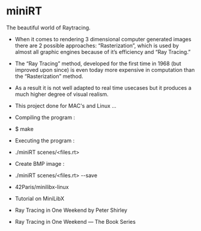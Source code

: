 # miniRT
The beautiful world of Raytracing. 
- When it comes to rendering 3 dimensional computer generated images there are 2 possible approaches: “Rasterization”, which is used by almost all graphic engines because of it’s efficiency and “Ray Tracing.”
- The “Ray Tracing” method, developed for the first time in 1968 (but improved upon since) is even today more expensive in computation than the “Rasterization” method.
- As a result it is not well adapted to real time usecases but it produces a much higher degree of visual realism.
- This project done for MAC's and Linux ... 
- Compiling the program :
- $ make
- Executing the program :
- ./miniRT scenes/<files.rt>
- Create BMP image :
- ./miniRT scenes/<files.rt> --save

- 42Paris/minilibx-linux
- Tutorial on MiniLibX
- Ray Tracing in One Weekend by Peter Shirley
- Ray Tracing in One Weekend — The Book Series

